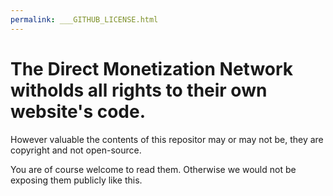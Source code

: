 ```yaml
---
permalink: ___GITHUB_LICENSE.html
---
```


# The Direct Monetization Network witholds all rights to their own website's code. 

However valuable the contents of this repositor may or may not be, they are copyright and not open-source.

You are of course welcome to read them. Otherwise we would not be exposing them publicly like this.

